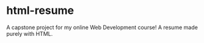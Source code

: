 # html-resume
A capstone project for my online Web Development course! A resume made purely with HTML.
